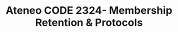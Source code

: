 ---
title: Ateneo CODE 2324- Membership Retention & Protocols
redirect_to: https://docs.google.com/document/d/1Hx3Ft8YMD_gl1082vqVPELq3YjH_OfwfHAsH0d1NPOQ/edit?usp=sharing
redirect_from: 
  - /Membership2324
  - /membership2324
---